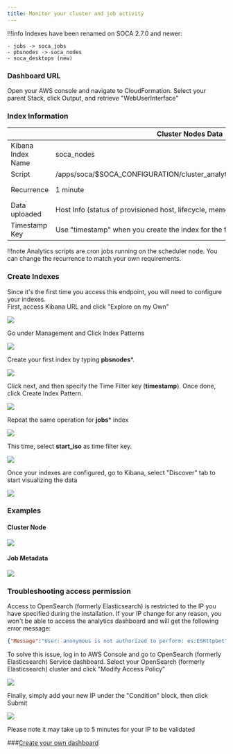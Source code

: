 ```yaml
---
title: Monitor your cluster and job activity
---
```


!!!info
    Indexes have been renamed on SOCA 2.7.0 and newer:

    - jobs -> soca_jobs
    - pbsnodes -> soca_nodes
    - soca_desktops (new)

### Dashboard URL

Open your AWS console and navigate to CloudFormation. Select your parent Stack, click Output, and retrieve "WebUserInterface" 

### Index Information


|  | Cluster Nodes Data | Job Data | DCV Desktop Data |
| ------------------------ | ----------- | ---------- |  ---------- |
| Kibana Index Name       | soca_nodes         | soca_jobs        | soca_desktops
| Script       | /apps/soca/$SOCA_CONFIGURATION/cluster_analytics/cluster_nodes_tracking.py         | /apps/soca/$SOCA_CONFIGURATION/cluster_analytics/job_tracking.py        | /apps/soca/$SOCA_CONFIGURATION/cluster_analytics/desktops_tracking.py |
| Recurrence     | 1 minute         | 1 hour **(note: job must be terminated to be shown on OpenSearch (formerly Elasticsearch))**       | 10 minutes |
| Data uploaded         | Host Info (status of provisioned host, lifecycle, memory, cpu etc ..)         | Job Info (allocated hardware, licenses, simulation cost, job owner, instance type ...)        | Desktop Instance information |
| Timestamp Key   | Use "timestamp" when you create the index for the first time         | use "start_iso" when you create the index for the first time        | Use "timestamp" when you create the index for the first time  |

!!!note
    Analytics scripts are cron jobs running on the scheduler node. You can change the recurrence to match your own requirements.

### Create Indexes

Since it's the first time you access this endpoint, you will need to configure your indexes.  
First, access Kibana URL and click "Explore on my Own"

![](../imgs/kibana-1.png)

Go under Management and Click Index Patterns

![](../imgs/kibana-2.png)

Create your first index by typing **pbsnodes***.

![](../imgs/ws-analytics-1.png)

Click next, and then specify the Time Filter key (**timestamp**). Once done, click Create Index Pattern.

![](../imgs/ws-analytics-2.png)

Repeat the same operation for **jobs*** index 

![](../imgs/ws-analytics-3.png)

This time,  select **start_iso** as time filter key.

![](../imgs/ws-analytics-4.png)


Once your indexes are configured, go to Kibana, select "Discover" tab to start visualizing the data

![](../imgs/kibana-5.png)


### Examples


#### Cluster Node

![](../imgs/kibana-6.png)


#### Job Metadata

![](../imgs/kibana-7.png)

### Troubleshooting access permission

Access to OpenSearch (formerly Elasticsearch) is restricted to the IP you have specified during the installation. If your IP change for any reason, you won't be able to access the analytics dashboard and will get the following error message:
~~~json
{"Message":"User: anonymous is not authorized to perform: es:ESHttpGet"}
~~~

To solve this issue, log in to AWS Console  and go to OpenSearch (formerly Elasticsearch) Service dashboard. Select  your OpenSearch (formerly Elasticsearch) cluster and click "Modify Access Policy"

![](../imgs/kibana-8.png)

Finally, simply add your new IP under the "Condition" block, then click Submit

![](../imgs/kibana-9.png)

Please note it may take up to 5 minutes for your IP to be validated

###[Create your own dashboard](../../analytics/build-kibana-dashboards/)